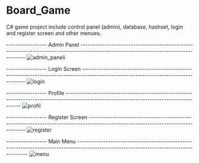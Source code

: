 # Board_Game
C# game project include control panel (admin), database, hashset, login and register screen and other menues. 


----------------- Admin Panel -------------------------------------------------------------------------------------------------------------------------------------
![admin_paneli](https://user-images.githubusercontent.com/64281336/194030849-54c5b52f-9172-4cdf-81f0-a10e219ffe14.png)


----------------- Login Screen ------------------------------------------------------------------------------------------------------------------------------------
![login](https://user-images.githubusercontent.com/64281336/194031097-8923a5bf-a451-45aa-a0e9-871edbfa0255.png)


----------------- Profile -----------------------------------------------------------------------------------------------------------------------------------------
![profil](https://user-images.githubusercontent.com/64281336/194031168-fa919bac-4f06-4002-a089-8e25c9da95b5.png)


----------------- Register Screen ---------------------------------------------------------------------------------------------------------------------------------
![register](https://user-images.githubusercontent.com/64281336/194031200-9a5453db-0e05-440f-8e8d-b96be3c93515.png)


----------------- Main Menu ---------------------------------------------------------------------------------------------------------------------------------------
![menu](https://user-images.githubusercontent.com/64281336/194031218-ff5a5a62-6190-4fc6-a0f9-a0aa5067daed.png)
